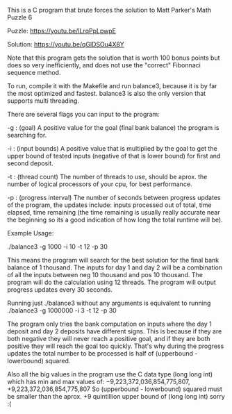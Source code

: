 This is a C program that brute forces the solution to Matt Parker's Math Puzzle 6 

Puzzle: https://youtu.be/ILrqPpLpwpE

Solution: https://youtu.be/qGlDSOu4X8Y

Note that this program gets the solution that is worth 100 bonus points but does so very inefficiently, and does not use the "correct" Fibonnaci sequence method. 

To run, compile it with the Makefile and run balance3, because it is by far the most optimized and fastest.
balance3 is also the only version that supports multi threading.


There are several flags you can input to the program:

-g : (goal) A positive value for the goal (final bank balance) the program is searching for.

-i : (input bounds) A positive value that is multiplied by the goal to get the upper bound of tested inputs 
     (negative of that is lower bound) for first and second deposit.
     
-t : (thread count) The number of threads to use, should be aprox. the number of logical processors of your cpu, for best performance.

-p : (progress interval) The number of seconds between progress updates of the program, 
     the updates include: inputs processed out of total, time elapsed, time remaining
     (the time remaining is usually really accurate near the beginning so its a good indication of how long the total runtime will be).
     
Example Usage:

./balance3 -g 1000 -i 10 -t 12 -p 30


This means the program will search for the best solution for the final bank balance of 1 thousand.
The inputs for day 1 and day 2 will be a combination of all the inputs between neg 10 thousand and pos 10 thousand.
The program will do the calculation using 12 threads.
The program will output progress updates every 30 seconds.


Running just ./balance3 without any arguments is equivalent to running ./balance3 -g 1000000 -i 3 -t 12 -p 30


The program only tries the bank computation on inputs where the day 1 deposit and day 2 deposits have different signs.
This is because if they are both negative they will never reach a positive goal,
and if they are both positive they will reach the goal too quickly.
That's why during the progress updates the total number to be processed is half of (upperbound - lowerbound) squared.


Also all the big values in the program use the C data type (long long int) which has min and max values of:
−9,223,372,036,854,775,807, +9,223,372,036,854,775,807
So (upperbound  - lowerbound) squared must be smaller than the aprox. +9 quintillion upper bound of (long long int) sorry :(
